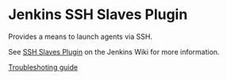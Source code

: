 Jenkins SSH Slaves Plugin
=========================

Provides a means to launch agents via SSH.

See [SSH Slaves Plugin](http://wiki.jenkins-ci.org/display/JENKINS/SSH+Slaves+plugin) on the Jenkins Wiki for more information.

[Troubleshoting guide](doc/TROUBLESHOOTING.md)